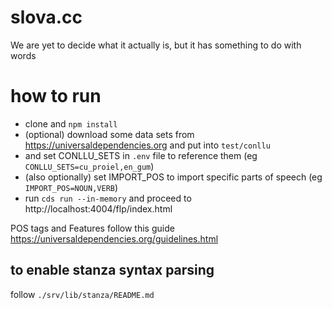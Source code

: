 # slova.cc
We are yet to decide what it actually is, but it has something to do with words

# how to run
* clone and `npm install`
* (optional) download some data sets from https://universaldependencies.org and put into `test/conllu`
* and set CONLLU_SETS in `.env` file to reference them (eg `CONLLU_SETS=cu_proiel,en_gum`)
* (also optionally) set IMPORT_POS to import specific parts of speech (eg `IMPORT_POS=NOUN,VERB`)
* run `cds run --in-memory` and proceed to http://localhost:4004/flp/index.html

POS tags and Features follow this guide https://universaldependencies.org/guidelines.html

## to enable stanza syntax parsing
follow `./srv/lib/stanza/README.md`